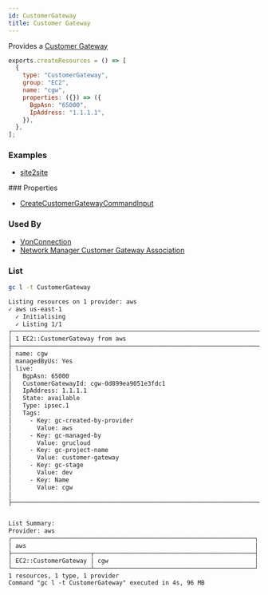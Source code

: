 ```yaml
---
id: CustomerGateway
title: Customer Gateway
---
```


Provides a [Customer Gateway](https://console.aws.amazon.com/vpc/home?#CustomerGateways:)

```js
exports.createResources = () => [
  {
    type: "CustomerGateway",
    group: "EC2",
    name: "cgw",
    properties: ({}) => ({
      BgpAsn: "65000",
      IpAddress: "1.1.1.1",
    }),
  },
];
```

### Examples

- [site2site](https://github.com/grucloud/grucloud/blob/main/examples/aws/EC2/site2site)

### Properties

- [CreateCustomerGatewayCommandInput](https://docs.aws.amazon.com/AWSJavaScriptSDK/v3/latest/clients/client-ec2/interfaces/createcustomergatewaycommandinput.html)

### Used By

- [VpnConnection](./VpnConnection.md)
- [Network Manager Customer Gateway Association](../NetworkManager/CustomerGatewayAssociation.md)

### List

```sh
gc l -t CustomerGateway
```

```txt
Listing resources on 1 provider: aws
✓ aws us-east-1
  ✓ Initialising
  ✓ Listing 1/1
┌─────────────────────────────────────────────────────────────────────┐
│ 1 EC2::CustomerGateway from aws                                     │
├─────────────────────────────────────────────────────────────────────┤
│ name: cgw                                                           │
│ managedByUs: Yes                                                    │
│ live:                                                               │
│   BgpAsn: 65000                                                     │
│   CustomerGatewayId: cgw-0d899ea9051e3fdc1                          │
│   IpAddress: 1.1.1.1                                                │
│   State: available                                                  │
│   Type: ipsec.1                                                     │
│   Tags:                                                             │
│     - Key: gc-created-by-provider                                   │
│       Value: aws                                                    │
│     - Key: gc-managed-by                                            │
│       Value: grucloud                                               │
│     - Key: gc-project-name                                          │
│       Value: customer-gateway                                       │
│     - Key: gc-stage                                                 │
│       Value: dev                                                    │
│     - Key: Name                                                     │
│       Value: cgw                                                    │
│                                                                     │
├─────────────────────────────────────────────────────────────────────┤


List Summary:
Provider: aws
┌────────────────────────────────────────────────────────────────────┐
│ aws                                                                │
├──────────────────────┬─────────────────────────────────────────────┤
│ EC2::CustomerGateway │ cgw                                         │
└──────────────────────┴─────────────────────────────────────────────┘
1 resources, 1 type, 1 provider
Command "gc l -t CustomerGateway" executed in 4s, 96 MB
```
